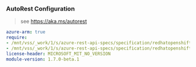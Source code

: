### AutoRest Configuration

> see https://aka.ms/autorest

``` yaml
azure-arm: true
require:
- /mnt/vss/_work/1/s/azure-rest-api-specs/specification/redhatopenshift/resource-manager/Microsoft.RedHatOpenShift/openshiftclusters/readme.md
- /mnt/vss/_work/1/s/azure-rest-api-specs/specification/redhatopenshift/resource-manager/Microsoft.RedHatOpenShift/openshiftclusters/readme.go.md
license-header: MICROSOFT_MIT_NO_VERSION
module-version: 1.7.0-beta.1
```